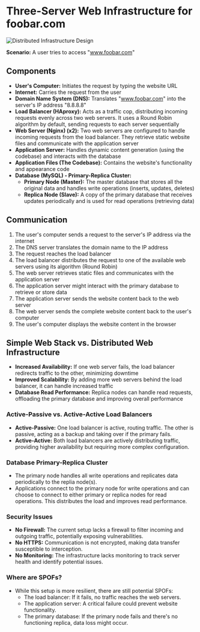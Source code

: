 # Three-Server Web Infrastructure for foobar.com

![Distributed Infrastructure Design](images/Distributes_web_infrastructure.jpg)

**Scenario:** A user tries to access "www.foobar.com"

## Components
* **User's Computer:** Initiates the request by typing the website URL
* **Internet:** Carries the request from the user
* **Domain Name System (DNS):** Translates "www.foobar.com" into the server's IP address "8.8.8.8"
* **Load Balancer (HAproxy):** Acts as a traffic cop, distributing incoming requests evenly across two web servers. It uses a Round Robin algorithm by default, sending requests to each server sequentially
* **Web Server (Nginx) (x2):** Two web servers are configured to handle incoming requests from the load balancer. They retrieve static website files and communicate with the application server
* **Application Server:** Handles dynamic content generation (using the codebase) and interacts with the database
* **Application Files (The Codebase):** Contains the website's functionality and appearance code
* **Database (MySQL) - Primary-Replica Cluster:**
	- **Primary Node (Master):** The master database that stores all the original data and handles write operations (inserts, updates, deletes)
	- **Replica Node (Slave):** A copy of the primary database that receives updates periodically and is used for read operations (retrieving data)


## Communication
1. The user's computer sends a request to the server's IP address via the internet
2. The DNS server translates the domain name to the IP address
3. The request reaches the load balancer
4. The load balancer distributes the request to one of the available web servers using its algorithm (Round Robin)
5. The web server retrieves static files and communicates with the application server
6. The application server might interact with the primary database to retrieve or store data
7. The application server sends the website content back to the web server
8. The web server sends the complete website content back to the user's computer
9. The user's computer displays the website content in the browser


## Simple Web Stack vs. Distributed Web Infrastructure
- **Increased Availability:** If one web server fails, the load balancer redirects traffic to the other, minimizing downtime
- **Improved Scalability:** By adding more web servers behind the load balancer, it can handle increased traffic
- **Database Read Performance:** Replica nodes can handle read requests, offloading the primary database and improving overall performance


### Active-Passive vs. Active-Active Load Balancers
- **Active-Passive:** One load balancer is active, routing traffic. The other is passive, acting as a backup and taking over if the primary fails.
- **Active-Active:** Both load balancers are actively distributing traffic, providing higher availability but requiring more complex configuration.


### Database Primary-Replica Cluster
- The primary node handles all write operations and replicates data periodically to the replia node(s).
- Applications connect to the primary node for write operations and can choose to connect to either primary or replica nodes for read operations. This distributes the load and improves read performance.


### Security Issues
* **No Firewall:** The current setup lacks a firewall to filter incoming and outgoing traffic, potentially exposing vulnerabilities.
* **No HTTPS:** Communication is not encrypted, making data transfer susceptible to interception.
* **No Monitoring:** The infrastructure lacks monitoring to track server health and identify potential issues.


### Where are SPOFs?
* While this setup is more resilient, there are still potential SPOFs:
	- The load balancer: If it fails, no traffic reaches the web servers.
	- The application server: A critical failure could prevent website functionality.
	- The primary database: If the primary node fails and there's no functioning replica, data loss might occur.
